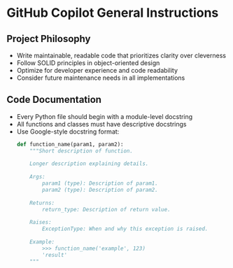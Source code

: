 # GitHub Copilot General Instructions

## Project Philosophy
- Write maintainable, readable code that prioritizes clarity over cleverness
- Follow SOLID principles in object-oriented design
- Optimize for developer experience and code readability
- Consider future maintenance needs in all implementations

## Code Documentation
- Every Python file should begin with a module-level docstring
- All functions and classes must have descriptive docstrings
- Use Google-style docstring format:
  ```python
  def function_name(param1, param2):
      """Short description of function.
      
      Longer description explaining details.
      
      Args:
          param1 (type): Description of param1.
          param2 (type): Description of param2.
          
      Returns:
          return_type: Description of return value.
          
      Raises:
          ExceptionType: When and why this exception is raised.
          
      Example:
          >>> function_name('example', 123)
          'result'
      """